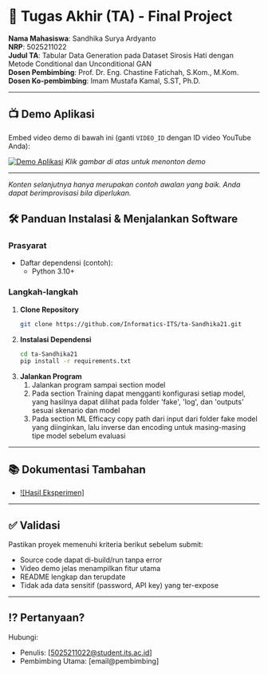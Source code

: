 # 🏁 Tugas Akhir (TA) - Final Project

**Nama Mahasiswa**: Sandhika Surya Ardyanto  
**NRP**: 5025211022  
**Judul TA**: Tabular Data Generation pada Dataset Sirosis Hati dengan Metode Conditional dan Unconditional GAN  
**Dosen Pembimbing**: Prof. Dr. Eng. Chastine Fatichah, S.Kom., M.Kom.  
**Dosen Ko-pembimbing**: Imam Mustafa Kamal, S.ST, Ph.D.

---

## 📺 Demo Aplikasi  
Embed video demo di bawah ini (ganti `VIDEO_ID` dengan ID video YouTube Anda):  

[![Demo Aplikasi](https://i.ytimg.com/vi/zIfRMTxRaIs/maxresdefault.jpg)](https://www.youtube.com/watch?v=[VIDEO_ID](https://youtu.be/iL6HKKgpO9Q))  
*Klik gambar di atas untuk menonton demo*

---

*Konten selanjutnya hanya merupakan contoh awalan yang baik. Anda dapat berimprovisasi bila diperlukan.*

## 🛠 Panduan Instalasi & Menjalankan Software  

### Prasyarat  
- Daftar dependensi (contoh):
  - Python 3.10+

### Langkah-langkah  
1. **Clone Repository**  
   ```bash
   git clone https://github.com/Informatics-ITS/ta-Sandhika21.git
   ```
2. **Instalasi Dependensi**
   ```bash
   cd ta-Sandhika21
   pip install -r requirements.txt 
   ```
3. **Jalankan Program**
   1. Jalankan program sampai section model
   2. Pada section Training dapat mengganti konfigurasi setiap model, yang hasilnya dapat dilihat pada folder 'fake', 'log', dan 'outputs' sesuai skenario dan model
   3. Pada section ML Efficacy copy path dari input dari folder fake model yang diinginkan, lalu inverse dan encoding untuk masing-masing tipe model sebelum evaluasi
---

## 📚 Dokumentasi Tambahan

- [![Hasil Eksperimen]](docs/api.md)

---

## ✅ Validasi

Pastikan proyek memenuhi kriteria berikut sebelum submit:
- Source code dapat di-build/run tanpa error
- Video demo jelas menampilkan fitur utama
- README lengkap dan terupdate
- Tidak ada data sensitif (password, API key) yang ter-expose

---

## ⁉️ Pertanyaan?

Hubungi:
- Penulis: [5025211022@student.its.ac.id]
- Pembimbing Utama: [email@pembimbing]
